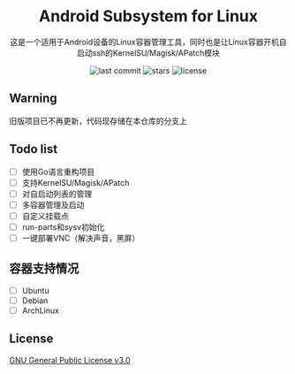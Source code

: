 <div align="center">

# Android Subsystem for Linux
这是一个适用于Android设备的Linux容器管理工具，同时也是让Linux容器开机自启动ssh的KernelSU/Magisk/APatch模块

![last commit](https://img.shields.io/github/last-commit/yaoxiaonie/asl)
![stars](https://img.shields.io/github/stars/yaoxiaonie/asl)
![license](https://img.shields.io/github/license/yaoxiaonie/asl)

</div>

## Warning
旧版项目已不再更新，代码现存储在本仓库的分支上

## Todo list
- [ ] 使用Go语言重构项目
- [ ] 支持KernelSU/Magisk/APatch
- [ ] 对自启动列表的管理
- [ ] 多容器管理及启动
- [ ] 自定义挂载点
- [ ] run-parts和sysv初始化
- [ ] 一键部署VNC（解决声音，黑屏）

## 容器支持情况
- [ ] Ubuntu
- [ ] Debian
- [ ] ArchLinux

## License
[GNU General Public License v3.0](https://github.com/yaoxiaonie/asl/blob/master/LICENSE)

